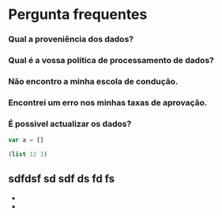 # Pergunta frequentes

### Qual a proveniência dos dados?

### Qual é a vossa política de processamento de dados?

### Não encontro a minha escola de condução.

### Encontrei um erro nos minhas taxas de aprovação.

### É possivel actualizar os dados?

```javascript
var a = []
```

```clojure
(list 12 3)
```



sdfdsf sd sdf ds fd fs
-
-
-
